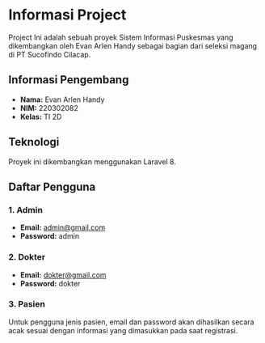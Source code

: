 # Informasi Project

Project Ini adalah sebuah proyek Sistem Informasi Puskesmas yang dikembangkan oleh Evan Arlen Handy sebagai bagian dari seleksi magang di PT Sucofindo Cilacap.

## Informasi Pengembang

- **Nama:** Evan Arlen Handy
- **NIM:** 220302082
- **Kelas:** TI 2D

## Teknologi

Proyek ini dikembangkan menggunakan Laravel 8.

## Daftar Pengguna

### 1. Admin

- **Email:** admin@gmail.com
- **Password:** admin

### 2. Dokter

- **Email:** dokter@gmail.com
- **Password:** dokter

### 3. Pasien

Untuk pengguna jenis pasien, email dan password akan dihasilkan secara acak sesuai dengan informasi yang dimasukkan pada saat registrasi.

